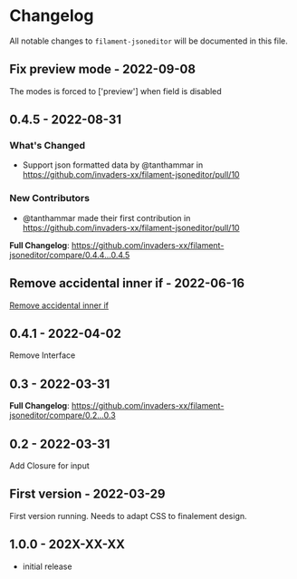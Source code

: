 # Changelog

All notable changes to `filament-jsoneditor` will be documented in this file.

## Fix preview mode - 2022-09-08

The modes is forced to ['preview'] when field is disabled

## 0.4.5 - 2022-08-31

### What's Changed

- Support json formatted data by @tanthammar in https://github.com/invaders-xx/filament-jsoneditor/pull/10

### New Contributors

- @tanthammar made their first contribution in https://github.com/invaders-xx/filament-jsoneditor/pull/10

**Full Changelog**: https://github.com/invaders-xx/filament-jsoneditor/compare/0.4.4...0.4.5

## Remove accidental inner if - 2022-06-16

[Remove accidental inner if](https://github.com/invaders-xx/filament-jsoneditor/pull/5/commits/0463aab7fb3e60eca1b873cb5e1adc6a00969ffe)

## 0.4.1 - 2022-04-02

Remove Interface

## 0.3 - 2022-03-31

**Full Changelog**: https://github.com/invaders-xx/filament-jsoneditor/compare/0.2...0.3

## 0.2 - 2022-03-31

Add Closure for input

## First version - 2022-03-29

First version running. Needs to adapt CSS to finalement design.

## 1.0.0 - 202X-XX-XX

- initial release
